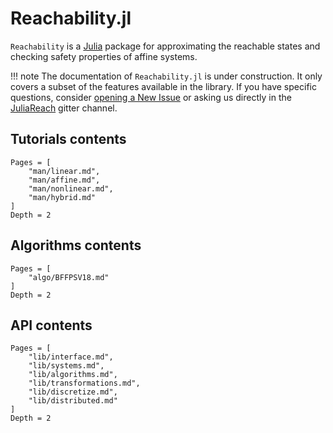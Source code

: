 # Reachability.jl

`Reachability` is a [Julia](http://julialang.org) package for approximating the
reachable states and checking safety properties of affine systems.

!!! note
    The documentation of `Reachability.jl` is under construction. It only covers
    a subset of the features available in the library. If you have specific questions,
    consider [opening a New Issue](https://github.com/JuliaReach/Reachability.jl/issues)
    or asking us directly in the [JuliaReach](https://gitter.im/JuliaReach/Lobby) gitter channel.

## Tutorials contents

```@contents
Pages = [
    "man/linear.md",
    "man/affine.md",
    "man/nonlinear.md",
    "man/hybrid.md"
]
Depth = 2
```

## Algorithms contents

```@contents
Pages = [
    "algo/BFFPSV18.md"
]
Depth = 2
```

## API contents

```@contents
Pages = [
    "lib/interface.md",
    "lib/systems.md",
    "lib/algorithms.md",
    "lib/transformations.md",
    "lib/discretize.md",
    "lib/distributed.md"
]
Depth = 2
```
